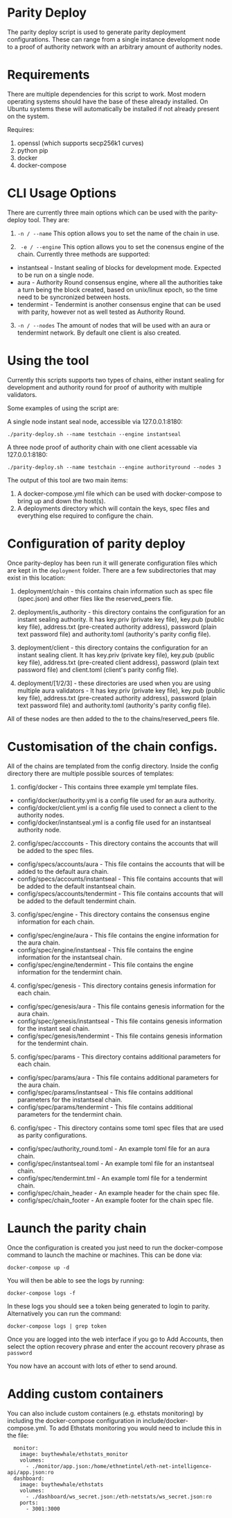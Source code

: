 # Parity Deploy 
The parity deploy script is used to generate parity deployment configurations. These can range from a single instance development node to a proof of authority network with an arbitrary amount of authority nodes.  

# Requirements

There are multiple dependencies for this script to work. Most modern operating systems should have the base of these already installed. On Ubuntu systems these will automatically be installed if not already present on the system.

Requires:
1. openssl (which supports secp256k1 curves)
2. python pip
3. docker
4. docker-compose

# CLI Usage Options

There are currently three main options which can be used with the parity-deploy tool. They are:

1. ```-n / --name``` This option allows you to set the name of the chain in use.


2. ``` -e / --engine``` This option allows you to set the conensus engine of the chain. Currently three methods are supported:
* instantseal - Instant sealing of blocks for development mode. Expected to be run on a single node.
* aura - Authority Round consensus engine, where all the authorities take a turn being the block created, based on unix/linux epoch, so the time need to be syncronized between hosts.
* tendermint - Tendermint is another consensus engine that can be used with parity, however not as well tested as Authority Round.  

3. ```-n / --nodes``` The amount of nodes that will be used with an aura or tendermint network. By default one client is also created.

# Using the tool

Currently this scripts supports two types of chains, either instant sealing for development and authority round for proof of authority with multiple validators.

Some examples of using the script are:

A single node instant seal node, accessible via 127.0.0.1:8180:
```
./parity-deploy.sh --name testchain --engine instantseal
```

A three node proof of authority chain with one client acessable via 127.0.0.1:8180:
```
./parity-deploy.sh --name testchain --engine authorityround --nodes 3
```

The output of this tool are two main items:
1. A docker-compose.yml file which can be used with docker-compose to bring up and down the host(s). 
2. A deployments directory which will contain the keys, spec files and everything else required to configure the chain.

# Configuration of parity deploy

Once parity-deploy has been run it will generate configuration files which are kept in the ```deployment``` folder. There are a few subdirectories that may exist in this location:

1. deployment/chain - this contains chain information such as spec file (spec.json) and other files like the reserved_peers file.

2. deployment/is_authority - this directory contains the configuration for an instant sealing authority. It has key.priv (private key file), key.pub (public key file), address.txt (pre-created authority address), password (plain text password file) and authority.toml (authority's parity config file).

3. deployment/client - this directory contains the configuration for an instant sealing client. It has key.priv (private key file), key.pub (public key file), address.txt (pre-created client address), password (plain text password file) and client.toml (client's parity config file).

4. deployment/[1/2/3] - these directories are used when you are using multiple aura validators -  It has key.priv (private key file), key.pub (public key file), address.txt (pre-created authority address), password (plain text password file) and authority.toml (authority's parity config file).

All of these nodes are then added to the to the chains/reserved_peers file.

# Customisation of the chain configs.

All of the chains are templated from the config directory. Inside the config directory there are multiple possible sources of templates:

1. config/docker - This contains three example yml template files.
 * config/docker/authority.yml is a config file used for an aura authority.
 * config/docker/client.yml is a config file used to connect a client to the authority nodes.
 * config/docker/instantseal.yml is a config file used for an instantseal authority node.

2. config/spec/acccounts - This directory contains the accounts that will be added to the spec files.
 * config/specs/accounts/aura - This file contains the accounts that will be added to the default aura chain.
 * config/specs/accounts/instantseal - This file contains accounts that will be added to the default instantseal chain.
 * config/specs/accounts/tendermint - This file contains accounts that will be added to the default tendermint chain.

3. config/spec/engine - This directory contains the consensus engine information for each chain.
 * config/spec/engine/aura - This file contains the engine information for the aura chain.
 * config/spec/engine/instantseal - This file contains the engine information for the instantseal chain.
 * config/spec/engine/tendermint - This file contains the engine information for the tendermint chain.


4. config/spec/genesis - This directory contains genesis information for each chain.
 * config/spec/genesis/aura - This file contains genesis information for the aura chain.
 * config/spec/genesis/instantseal - This file contains genesis information for the instant seal chain.
 * config/spec/genesis/tendermint - This file contains genesis information for the tendermint chain.


5. config/spec/params - This directory contains additional parameters for each chain.
 * config/spec/params/aura - This file contains additional parameters for the aura chain.
 * config/spec/params/instantseal - This file contains additional parameters for the instantseal chain.
 * config/spec/params/tendermint - This file contains additional parameters for the tendermint chain.

6. config/spec - This directory contains some toml spec files that are used as parity configurations.
 * config/spec/authority_round.toml - An example toml file for an aura chain.
 * config/spec/instantseal.toml - An example toml file for an instantseal chain.
 * config/spec/tendermint.tml - An example toml file for a tendermint chain.
 * config/spec/chain_header - An example header for the chain spec file.
 * config/spec/chain_footer - An example footer for the chain spec file.



# Launch the parity chain

Once the configuration is created you just need to run the docker-compose command to launch the machine or machines. This can be done via:
```
docker-compose up -d 
```

You will then be able to see the logs by running:
``` 
docker-compose logs -f 
```

In these logs you should see a token being generated to login to parity. Alternatively you can run the command:
```
docker-compose logs | grep token
```

Once you are logged into the web interface if you go to Add Accounts, then select the option recovery phrase and enter the account recovery phrase as ```password``` 

You now have an account with lots of ether to send around. 

# Adding custom containers

You can also include custom containers (e.g. ethstats monitoring) by including the docker-compose configuration in include/docker-compose.yml. To add Ethstats monitoring you would need to include this in the file:
```
  monitor:
    image: buythewhale/ethstats_monitor
    volumes:
      - ./monitor/app.json:/home/ethnetintel/eth-net-intelligence-api/app.json:ro
  dashboard:
    image: buythewhale/ethstats
    volumes:
      - ./dashboard/ws_secret.json:/eth-netstats/ws_secret.json:ro
    ports:
      - 3001:3000
```

